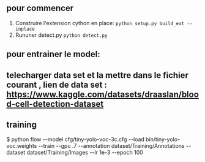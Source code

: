 
## pour commencer

1. Construire l'extension cython en place:
```python setup.py build_ext --inplace```
2. Rununer  detect.py 
```python detect.py```

## pour entrainer le model:

## telecharger data set et la mettre dans le fichier courant  , lien de data set : https://www.kaggle.com/datasets/draaslan/blood-cell-detection-dataset

## training
$ python flow --model cfg/tiny-yolo-voc-3c.cfg --load bin/tiny-yolo-voc.weights --train --gpu .7 --annotation dataset/Training/Annotations --dataset dataset/Training/Images --lr 1e-3 --epoch 100


